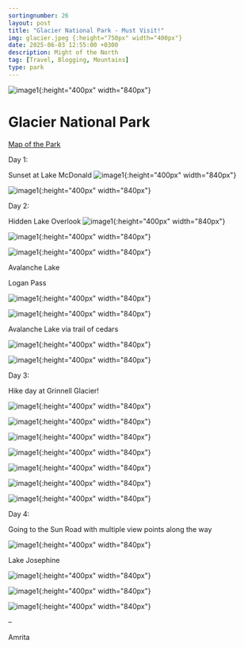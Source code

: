 ```yaml
---
sortingnumber: 26
layout: post
title: "Glacier National Park - Must Visit!"
img: glacier.jpeg {:height="750px" width="400px"}
date: 2025-06-03 12:55:00 +0300
description: Might of the North
tag: [Travel, Blogging, Mountains]
type: park
---
```




![image1]({{site.baseurl}}/assets/img/GlacierNP/1.jpg){:height="400px" width="840px"}




# Glacier National Park

[Map of the Park](https://www.nps.gov/glac/planyourvisit/maps.htm)


Day 1:

Sunset at Lake McDonald 
![image1]({{site.baseurl}}/assets/img/GlacierNP/lake1.jpg){:height="400px" width="840px"}

![image1]({{site.baseurl}}/assets/img/GlacierNP/lake2.jpeg){:height="400px" width="840px"}


Day 2: 

Hidden Lake Overlook
![image1]({{site.baseurl}}/assets/img/GlacierNP/A.jpeg){:height="400px" width="840px"}

![image1]({{site.baseurl}}/assets/img/GlacierNP/hidden1.jpeg){:height="400px" width="840px"}


![image1]({{site.baseurl}}/assets/img/GlacierNP/hidden.jpeg){:height="400px" width="840px"}


Avalanche Lake



Logan Pass

![image1]({{site.baseurl}}/assets/img/GlacierNP/drive.jpg){:height="400px" width="840px"}


![image1]({{site.baseurl}}/assets/img/GlacierNP/drive1.jpeg){:height="400px" width="840px"}


Avalanche Lake via trail of cedars

![image1]({{site.baseurl}}/assets/img/GlacierNP/avlake.jpg){:height="400px" width="840px"}


![image1]({{site.baseurl}}/assets/img/GlacierNP/A.jpg){:height="400px" width="840px"}

Day 3:

Hike day at Grinnell Glacier!

![image1]({{site.baseurl}}/assets/img/GlacierNP/G1.jpg){:height="400px" width="840px"}

![image1]({{site.baseurl}}/assets/img/GlacierNP/grin5.jpg){:height="400px" width="840px"}

![image1]({{site.baseurl}}/assets/img/GlacierNP/grin6.jpg){:height="400px" width="840px"}

![image1]({{site.baseurl}}/assets/img/GlacierNP/13.jpg){:height="400px" width="840px"}

![image1]({{site.baseurl}}/assets/img/GlacierNP/14.jpg){:height="400px" width="840px"}

![image1]({{site.baseurl}}/assets/img/GlacierNP/grin5.jpg){:height="400px" width="840px"}

![image1]({{site.baseurl}}/assets/img/GlacierNP/G1.jpg){:height="400px" width="840px"}


Day 4:

Going to the Sun Road with multiple view points along the way


![image1]({{site.baseurl}}/assets/img/GlacierNP/falls.jpeg){:height="400px" width="840px"}

Lake Josephine

![image1]({{site.baseurl}}/assets/img/GlacierNP/lakeJ.jpeg){:height="400px" width="840px"}


![image1]({{site.baseurl}}/assets/img/GlacierNP/mcD.jpeg){:height="400px" width="840px"}


![image1]({{site.baseurl}}/assets/img/GlacierNP/huck.jpeg){:height="400px" width="840px"}


–

Amrita

